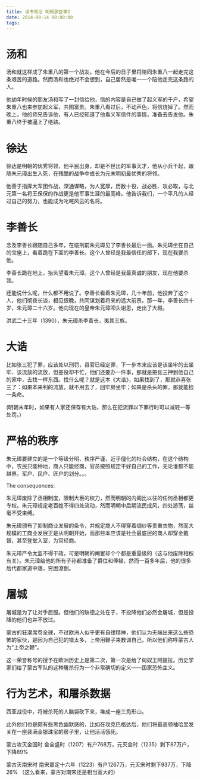 ```yaml
---
title: 读书笔记 明朝那些事2
date: 2014-08-14 00:00:00
tags:
---
```


# 汤和

汤和就这样成了朱重八的第一个战友。他在今后的日子里将陪同朱重八一起走完这条艰苦的道路。然而汤和也绝对不会想到，自己居然是唯一一个陪他走完这条路的人。

他幼年时候的朋友汤和写了一封信给他，信的内容是自己做了起义军的千户，希望朱重八也来参加起义军，共图富贵。朱重八看过后，不动声色，将信烧掉了。然而晚上，他的师兄告诉他，有人已经知道了他看义军信件的事情，准备去告发他。朱重八终于被逼上了绝路。

# 徐达

徐达是明朝的优秀将领，他平民出身，却是不世出的军事天才，他从小兵干起，跟随朱元璋出生入死，在残酷的战争中成长为元末明初最优秀的将领。

他善于指挥大军团作战，深通谋略，为人宽厚，历数十役，战必胜、攻必取，与北元第一名将王保保的作战更是他军事生涯的最高峰。他告诉我们，一个平凡的人经过自己的努力，也能成为叱咤风云的名将。

# 李善长

念及李善长跟随自己多年，在临刑前朱元璋见了李善长最后一面。朱元璋坐在自己的宝座上，看着跪在下面的李善长。这个人曾经是我最信任的部下，现在我要杀他。

李善长跪在地上，抬头望着朱元璋。这个人曾经是我最真诚的朋友，现在他要杀我。

还能说什么呢，什么都不用说了。李善长看着朱元璋，几十年前，他投奔了这个人，他们彻夜长谈，相见恨晚，共同谋划着将来的远大前景。那一年，李善长四十岁，朱元璋二十六岁。他向现在的皇帝朱元璋叩头谢恩，走出了大殿。

洪武二十三年（1390），朱元璋杀李善长，夷其三族。

# 大诰

比如张三犯了罪，应该处以刑罚，县官已经定罪，下一步本来应该是该坐牢的去坐牢、该流放的流放，但差役却不忙，他们还要办一件事，那就是把张三押到他自己的家中，去找一样东西。找什么呢？就是这本《大诰》，如果找到了，那就恭喜张三了：如果本来判的流放，就不用去了，回牢房坐牢；如果是杀头的罪，那就能捡一条命。

(明朝末年时，如果有人家还保存有大诰，那么在犯流罪以下罪行时可以减轻一等处罚。)

# 严格的秩序

朱元璋要建立的是一个等级分明、秩序严谨、近乎僵化的社会结构，在这个结构中，农民只能种地，商人只能经商，官员按照规定干好自己的工作，无论谁都不能越界。军户、民户、匠户的划分。。。

The consequences: 

朱元璋废除了丞相制度，限制大臣的权力，然而明朝的内阁比以往的任何丞相都更专权。朱元璋规定老百姓不得四处流动，然而明朝中后期流民成风，四处游荡，丝毫不受束缚。

朱元璋颁布了抑制商业发展的条令，并规定商人不得穿着绸纱等贵重衣物，然而大规模的工商业发展正是从明朝开始，而那些本应该是社会最底层的商人却穿金戴银，甚至登堂入室，为官经商。

朱元璋严令太监不得干政，可是明朝的阉宦却个个都是重量级的（这与他废除相权有关）。朱元璋给他的所有子孙都准备了爵位和俸禄，然而一百多年后，他的很多后代都家道中落，穷困潦倒。

# 屠城

屠城是为了让对手屈服。但他们的缺德之处在于，不投降他们必然会屠城，但是投降的他们也并不放过。

蒙古的狂潮席卷全球，不过欧洲人似乎更有自律精神，他们认为无端出来这么些恐怖的家伙，是因为自己犯的错太多，上帝用鞭子来教训自己，所以他们称呼蒙古人为“上帝之鞭”。

这一荣誉称号的授予在欧洲历史上是第二次，第一次是给了匈奴王阿提拉。历史学家们给了蒙古军队的这种屠杀行为一个非常确切的定义——国家恐怖主义。

# 行为艺术，和屠杀数据

西亚战役中，将被杀死的人脑袋砍下来，堆成一座三角形山。

此外他们也是颇有些黑色幽默感的，比如在攻克巴格达后，他们将最高领袖哈里发关在一座装满金银珠宝的房子里，让他活活饿死。

蒙古攻灭金国时 金全盛时（1207）有户768万，元灭金时（1235）剩下87万户，下降89%   

蒙古灭南宋时 南宋嘉定十六年（1223）有户1267万，元灭宋时剩下937万，下降26% （这么看来，蒙古对南宋还是相当宽大的）
